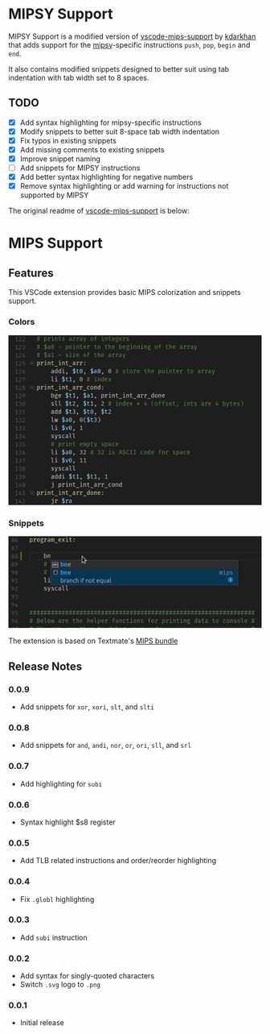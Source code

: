 # MIPSY Support

MIPSY Support is a modified version of [vscode-mips-support](https://github.com/kdarkhan/vscode-mips-support) by [kdarkhan](https://github.com/kdarkhan) that adds support for the [mipsy](https://github.com/insou22/mipsy)-specific instructions `push`, `pop`, `begin` and `end`.

It also contains modified snippets designed to better suit using tab indentation with tab width set to 8 spaces.

## TODO

- [x] Add syntax highlighting for mipsy-specific instructions
- [X] Modify snippets to better suit 8-space tab width indentation
- [X] Fix typos in existing snippets
- [X] Add missing comments to existing snippets
- [X] Improve snippet naming
- [ ] Add snippets for MIPSY instructions
- [X] Add better syntax highlighting for negative numbers
- [X] Remove syntax highlighting or add warning for instructions not supported by MIPSY

The original readme of [vscode-mips-support](https://github.com/kdarkhan/vscode-mips-support) is below:

# MIPS Support

## Features

This VSCode extension provides basic MIPS colorization and snippets support.

### Colors

![colors](images/vscode-mips-colors.png)

### Snippets

![snippets](images/vscode-mips-snippets.png)

The extension is based on Textmate's [MIPS bundle](https://github.com/textmate/mips.tmbundle)

## Release Notes

### 0.0.9

- Add snippets for `xor`, `xori`, `slt`, and `slti`

### 0.0.8

- Add snippets for `and`, `andi`, `nor`, `or`, `ori`, `sll`, and `srl`

### 0.0.7

- Add highlighting for `subi`

### 0.0.6

- Syntax highlight $s8 register

### 0.0.5

- Add TLB related instructions and order/reorder highlighting

### 0.0.4

- Fix `.globl` highlighting

### 0.0.3

- Add `subi` instruction

### 0.0.2

- Add syntax for singly-quoted characters
- Switch `.svg` logo to `.png`

### 0.0.1

- Initial release

